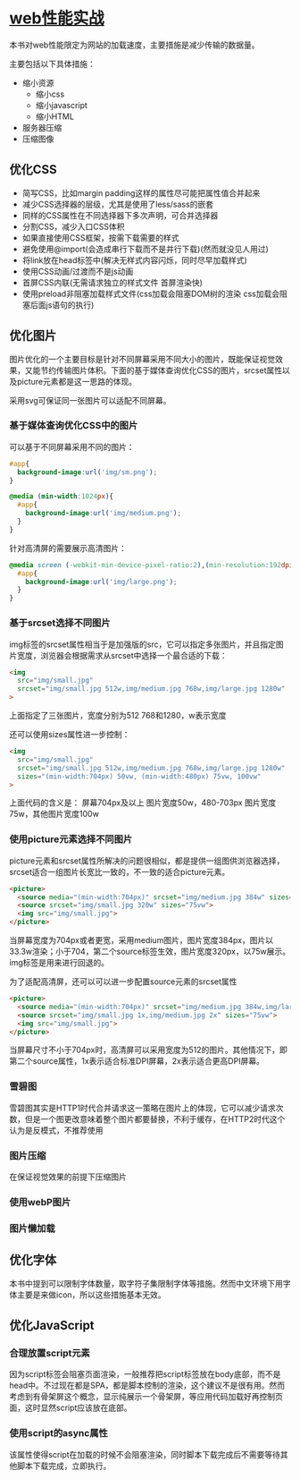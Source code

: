 # [web性能实战](https://book.douban.com/subject/35083270/)

本书对web性能限定为网站的加载速度，主要措施是减少传输的数据量。

主要包括以下具体措施：

* 缩小资源
  * 缩小css
  * 缩小javascript
  * 缩小HTML
* 服务器压缩
* 压缩图像

## 优化CSS

* 简写CSS，比如margin padding这样的属性尽可能把属性值合并起来
* 减少CSS选择器的层级，尤其是使用了less/sass的嵌套
* 同样的CSS属性在不同选择器下多次声明，可合并选择器
* 分割CSS，减少入口CSS体积
* 如果直接使用CSS框架，按需下载需要的样式
* 避免使用@import(会造成串行下载而不是并行下载)(然而就没见人用过)
* 将link放在head标签中(解决无样式内容闪烁，同时尽早加载样式)
* 使用CSS动画/过渡而不是js动画
* 首屏CSS内联(无需请求独立的样式文件 首屏渲染快)
* 使用preload非阻塞加载样式文件(css加载会阻塞DOM树的渲染 css加载会阻塞后面js语句的执行)

## 优化图片

图片优化的一个主要目标是针对不同屏幕采用不同大小的图片，既能保证视觉效果，又能节约传输图片体积。下面的基于媒体查询优化CSS的图片，srcset属性以及picture元素都是这一思路的体现。

采用svg可保证同一张图片可以适配不同屏幕。

### 基于媒体查询优化CSS中的图片

可以基于不同屏幕采用不同的图片：

```css
#app{
  background-image:url('img/sm.png');
}

@media (min-width:1024px){
  #app{
    background-image:url('img/medium.png');
  }
}
```

针对高清屏的需要展示高清图片：

```css
@media screen (-webkit-min-device-pixel-ratio:2),(min-resolution:192dpi){
  #app{
    background-image:url('img/large.png');
  }
}
```

### 基于srcset选择不同图片

img标签的srcset属性相当于是加强版的src，它可以指定多张图片，并且指定图片宽度，浏览器会根据需求从srcset中选择一个最合适的下载：

```html
<img
  src="img/small.jpg"
  srcset="img/small.jpg 512w,img/medium.jpg 768w,img/large.jpg 1280w"
>
```

上面指定了三张图片，宽度分别为512 768和1280，w表示宽度

还可以使用sizes属性进一步控制：

```html
<img
  src="img/small.jpg"
  srcset="img/small.jpg 512w,img/medium.jpg 768w,img/large.jpg 1280w"
  sizes="(min-width:704px) 50vw, (min-width:480px) 75vw, 100vw"
>
```

上面代码的含义是： 屏幕704px及以上 图片宽度50w，480-703px 图片宽度75w，其他图片宽度100w

### 使用picture元素选择不同图片

picture元素和srcset属性所解决的问题很相似，都是提供一组图供浏览器选择，srcset适合一组图片长宽比一致的，不一致的适合picture元素。

```html
<picture>
  <source media="(min-width:704px)" srcset="img/medium.jpg 384w" sizes="33.3vw">
  <source srcset="img/small.jpg 320w" sizes="75vw">
  <img src="img/small.jpg">
</picture>
```

当屏幕宽度为704px或者更宽，采用medium图片，图片宽度384px，图片以33.3w渲染；小于704，第二个source标签生效，图片宽度320px，以75w展示。img标签是用来进行回退的。

为了适配高清屏，还可以可以进一步配置source元素的srcset属性

```html
<picture>
  <source media="(min-width:704px)" srcset="img/medium.jpg 384w,img/large.jpg 512w" sizes="33.3vw">
  <source srcset="img/small.jpg 1x,img/medium.jpg 2x" sizes="75vw">
  <img src="img/small.jpg">
</picture>
```

当屏幕尺寸不小于704px时，高清屏可以采用宽度为512的图片。其他情况下，即第二个source属性，1x表示适合标准DPI屏幕，2x表示适合更高DPI屏幕。

### 雪碧图

雪碧图其实是HTTP1时代合并请求这一策略在图片上的体现，它可以减少请求次数，但是一个图更改意味着整个图片都要替换，不利于缓存，在HTTP2时代这个认为是反模式，不推荐使用

### 图片压缩

在保证视觉效果的前提下压缩图片

### 使用webP图片

### 图片懒加载

## 优化字体

本书中提到可以限制字体数量，取字符子集限制字体等措施。然而中文环境下用字体主要是来做icon，所以这些措施基本无效。

## 优化JavaScript

### 合理放置script元素

因为script标签会阻塞页面渲染，一般推荐把script标签放在body底部，而不是head中。不过现在都是SPA，都是脚本控制的渲染，这个建议不是很有用。然而考虑到有骨架屏这个概念，显示纯展示一个骨架屏，等应用代码加载好再控制页面，这时显然script应该放在底部。

### 使用script的async属性

该属性使得script在加载的时候不会阻塞渲染，同时脚本下载完成后不需要等待其他脚本下载完成，立即执行。

